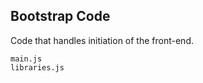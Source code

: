 Bootstrap Code
--------------
Code that handles initiation of the front-end.

```match
main.js
libraries.js
```

[icon]: fa://fa-rocket
